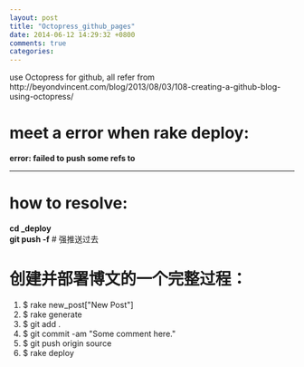 ```yaml
---
layout: post
title: "Octopress_github_pages"
date: 2014-06-12 14:29:32 +0800
comments: true
categories: 
---
```

<div>
use Octopress for github, all refer from http://beyondvincent.com/blog/2013/08/03/108-creating-a-github-blog-using-octopress/
</div>
<div>
<h1>meet a error when rake deploy:</h1>
<strong>error: failed to push some refs to</strong> 
<hr/>
<h1>how to resolve:</h1>
<strong>cd _deploy</strong><br/> 
<strong>git push -f</strong> # 强推送过去
<div>
<h1>创建并部署博文的一个完整过程：</h1>
<ol>
<li>$ rake new_post["New Post"]</li>
<li>$ rake generate</li>
<li>$ git add .</li>
<li>$ git commit -am "Some comment here."</li> 
<li>$ git push origin source</li>
<li>$ rake deploy</li>
</ol>
</div>
